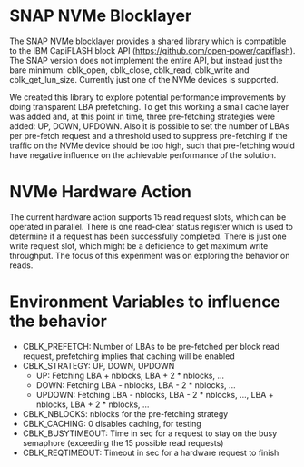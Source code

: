 # SNAP NVMe Blocklayer

The SNAP NVMe blocklayer provides a shared library which is compatible to the IBM CapiFLASH block API (https://github.com/open-power/capiflash). The SNAP version does not implement the entire API, but instead just the bare minimum: cblk_open, cblk_close, cblk_read, cblk_write and cblk_get_lun_size. Currently just one of the NVMe devices is supported.

We created this library to explore potential performance improvements by doing transparent LBA prefetching. To get this working a small cache layer was added and, at this point in time, three pre-fetching strategies were added: UP, DOWN, UPDOWN. Also it is possible to set the number of LBAs per pre-fetch request and a threshold used to suppress pre-fetching if the traffic on the NVMe device should be too high, such that pre-fetching would have negative influence on the achievable performance of the solution.

# NVMe Hardware Action

The current hardware action supports 15 read request slots, which can be operated in parallel. There is one read-clear status register which is used to determine if a request has been successfully completed. There is just one write request slot, which might be a deficience to get maximum write throughput. The focus of this experiment was on exploring the behavior on reads.

# Environment Variables to influence the behavior

* CBLK_PREFETCH: Number of LBAs to be pre-fetched per block read request, prefetching implies that caching will be enabled
* CBLK_STRATEGY: UP, DOWN, UPDOWN
  * UP: Fetching LBA + nblocks, LBA + 2 * nblocks, ...
  * DOWN: Fetching LBA - nblocks, LBA - 2 * nblocks, ...
  * UPDOWN: Fetching LBA - nblocks, LBA - 2 * nblocks, ..., LBA + nblocks, LBA + 2 * nblocks, ...
* CBLK_NBLOCKS: nblocks for the pre-fetching strategy
* CBLK_CACHING: 0 disables caching, for testing
* CBLK_BUSYTIMEOUT: Time in sec for a request to stay on the busy semaphore (exceeding the 15 possible read requests)
* CBLK_REQTIMEOUT: Timeout in sec for a hardware request to finish
